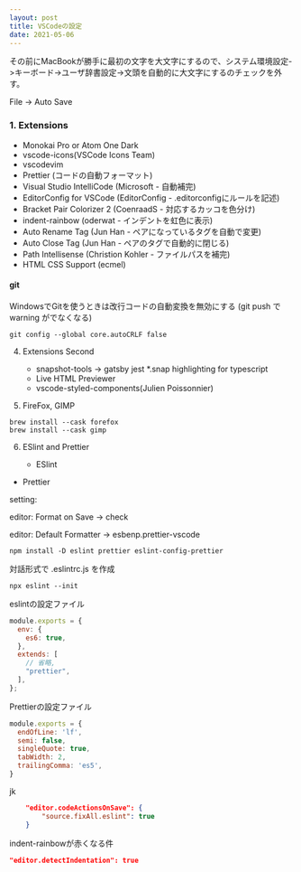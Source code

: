 ```yaml
---
layout: post
title: VSCodeの設定
date: 2021-05-06
---
```


その前にMacBookが勝手に最初の文字を大文字にするので、システム環境設定->キーボード->ユーザ辞書設定->文頭を自動的に大文字にするのチェックを外す。

   File -> Auto Save

### 1. Extensions

- Monokai Pro or Atom One Dark
- vscode-icons(VSCode Icons Team)
- vscodevim
- Prettier (コードの自動フォーマット)
- Visual Studio IntelliCode (Microsoft - 自動補完)
- EditorConfig for VSCode (EditorConfig - .editorconfigにルールを記述)
- Bracket Pair Colorizer 2 (CoenraadS - 対応するカッコを色分け)
- indent-rainbow (oderwat - インデントを虹色に表示)
- Auto Rename Tag (Jun Han - ペアになっているタグを自動で変更)
- Auto Close Tag (Jun Han - ペアのタグで自動的に閉じる)
- Path Intellisense (Christion Kohler - ファイルパスを補完)
- HTML CSS Support (ecmel)

#### git

WindowsでGitを使うときは改行コードの自動変換を無効にする
(git push で warning がでなくなる)

```shell
git config --global core.autoCRLF false
```

4. Extensions Second

   - snapshot-tools -> gatsby jest *.snap highlighting for typescript
   - Live HTML Previewer
   - vscode-styled-components(Julien Poissonnier)

5. FireFox, GIMP

```shell
brew install --cask forefox
brew install --cask gimp
```

6. ESlint and Prettier

   - ESlint
- Prettier
  

setting:

   editor: Format on Save -> check

   editor: Default Formatter -> esbenp.prettier-vscode

```shell
npm install -D eslint prettier eslint-config-prettier
```

対話形式で .eslintrc.js を作成

```shell
npx eslint --init
```

eslintの設定ファイル

```js:title=.eslintrc.js
module.exports = {
  env: {
    es6: true,
  },
  extends: [
    // 省略,
    "prettier",
  ],
};
```

Prettierの設定ファイル

```js
module.exports = {
  endOfLine: 'lf',
  semi: false,
  singleQuote: true,
  tabWidth: 2,
  trailingComma: 'es5',
}

```

jk

```json
    "editor.codeActionsOnSave": {
        "source.fixAll.eslint": true
    }
```



indent-rainbowが赤くなる件

```json
"editor.detectIndentation": true
```

